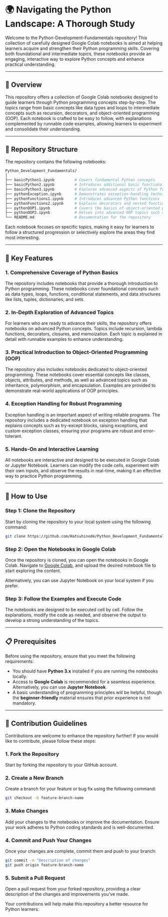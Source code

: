 #  🌍 Navigating the Python Landscape: A Thorough Study

Welcome to the Python-Development-Fundamentals repository! This collection of carefully designed Google Colab notebooks is aimed at helping learners acquire and strengthen their Python programming skills. Covering both foundational and intermediate topics, these notebooks provide an engaging, interactive way to explore Python concepts and enhance practical understanding.


---


## 📘 Overview
This repository offers a collection of Google Colab notebooks designed to guide learners through Python programming concepts step-by-step. The topics range from basic concepts like data types and loops to intermediate concepts such as recursion, decorators, and object-oriented programming (OOP). Each notebook is crafted to be easy to follow, with explanations complemented by runnable code examples, allowing learners to experiment and consolidate their understanding.

---

## 📂 Repository Structure
The repository contains the following notebooks:

```bash
Python_Development_Fundamentals/
│
├── basicPython1.ipynb         # Covers fundamental Python concepts
├── basicPython2.ipynb         # Introduces additional basic functionalities
├── basicPython3.ipynb         # Explores advanced aspects of Python functions
├── pythonException.ipynb      # Demonstrates exception-handling techniques
├── pythonFunctions1.ipynb     # Introduces advanced Python functions
├── pythonFunctions2.ipynb     # Explains decorators and nested functions
├── pythonOOP1.ipynb           # Covers the basics of object-oriented programming
├── pythonOOP2.ipynb           # Delves into advanced OOP topics such as inheritance
└── README.md                  # Documentation for the repository
```

Each notebook focuses on specific topics, making it easy for learners to follow a structured progression or selectively explore the areas they find most interesting.


---


## 🌟 Key Features

### 1. Comprehensive Coverage of Python Basics
The repository includes notebooks that provide a thorough introduction to Python programming. These notebooks cover foundational concepts such as data types, loops, functions, conditional statements, and data structures like lists, tuples, dictionaries, and sets.

### 2. In-Depth Exploration of Advanced Topics
For learners who are ready to advance their skills, the repository offers notebooks on advanced Python concepts. Topics include recursion, lambda functions, decorators, closures, and memoization. Each topic is explained in detail with runnable examples to enhance understanding.

### 3. Practical Introduction to Object-Oriented Programming (OOP)
The repository also includes notebooks dedicated to object-oriented programming. These notebooks cover essential concepts like classes, objects, attributes, and methods, as well as advanced topics such as inheritance, polymorphism, and encapsulation. Examples are provided to demonstrate real-world applications of OOP principles.

### 4. Exception Handling for Robust Programming
Exception handling is an important aspect of writing reliable programs. The repository includes a dedicated notebook on exception handling that explains concepts such as try-except blocks, raising exceptions, and custom exception classes, ensuring your programs are robust and error-tolerant.

### 5. Hands-On and Interactive Learning
All notebooks are interactive and designed to be executed in Google Colab or Jupyter Notebook. Learners can modify the code cells, experiment with their own inputs, and observe the results in real-time, making it an effective way to practice Python programming.

---


## 🚀 How to Use

### Step 1: Clone the Repository
Start by cloning the repository to your local system using the following command:

```bash
git clone https://github.com/Hatsuhinode/Python_Development_Fundamentals.git
```

### Step 2: Open the Notebooks in Google Colab
Once the repository is cloned, you can open the notebooks in Google Colab. Navigate to [Google Colab](https://colab.research.google.com/), and upload the desired notebook file to start exploring the content.

Alternatively, you can use Jupyter Notebook on your local system if you prefer.

### Step 3: Follow the Examples and Execute Code
The notebooks are designed to be executed cell by cell. Follow the explanations, modify the code as needed, and observe the output to develop a strong understanding of the topics.

---


## 📋 Prerequisites
Before using the repository, ensure that you meet the following requirements:

- You should have **Python 3.x** installed if you are running the notebooks locally.
- Access to **Google Colab** is recommended for a seamless experience. Alternatively, you can use **Jupyter Notebook**.
- A basic understanding of programming principles will be helpful, though the **beginner-friendly** material ensures that prior experience is not mandatory.


---


## 🤝 Contribution Guidelines
Contributions are welcome to enhance the repository further! If you would like to contribute, please follow these steps:

### 1. Fork the Repository
Start by forking the repository to your GitHub account.

### 2. Create a New Branch
Create a branch for your feature or bug fix using the following command:

```bash
git checkout -b feature-branch-name
```

### 3. Make Changes
Add your changes to the notebooks or improve the documentation. Ensure your work adheres to Python coding standards and is well-documented.


### 4. Commit and Push Your Changes
Once your changes are complete, commit them and push to your branch:

```bash
git commit -m "Description of changes"
git push origin feature-branch-name
```


### 5. Submit a Pull Request
Open a pull request from your forked repository, providing a clear description of the changes and improvements you’ve made.

Your contributions will help make this repository a better resource for Python learners.